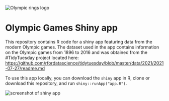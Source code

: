 ![Olympic rings logo](https://upload.wikimedia.org/wikipedia/commons/thumb/5/5c/Olympic_rings_without_rims.svg/1200px-Olympic_rings_without_rims.svg.png)
# Olympic Games Shiny app
This repository contains R code for a shiny app featuring data from the modern Olympic games. The dataset used in the app contains information on the Olympic games from 1896 to 2016 and was obtained from the #TidyTuesday project located here: https://github.com/rfordatascience/tidytuesday/blob/master/data/2021/2021-07-27/readme.md

To use this app locally, you can download the `shiny` app in R, clone or download this repository, and run `shiny::runApp("app.R")`.

![screenshot of shiny app](https://imgur.com/mFeQrnz)

